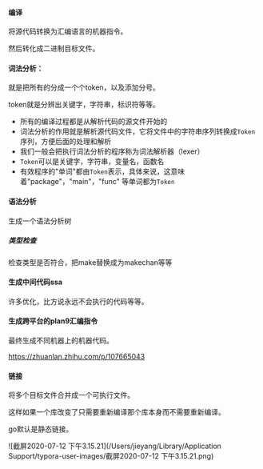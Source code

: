 ####  编译

将源代码转换为汇编语言的机器指令。

然后转化成二进制目标文件。

#### 词法分析：

就是把所有的分成一个个token，以及添加分号。

token就是分辨出关键字，字符串，标识符等等。

- 所有的编译过程都是从解析代码的源文件开始的
- 词法分析的作用就是解析源代码文件，它将文件中的字符串序列转换成`Token`序列，方便后面的处理和解析
- 我们一般会把执行词法分析的程序称为词法解析器（lexer）
- `Token`可以是关键字，字符串，变量名，函数名
- 有效程序的"单词"都由`Token`表示，具体来说，这意味着"package"，"main"，"func" 等单词都为`Token`

#### 语法分析

生成一个语法分析树

##### 类型检查

检查类型是否符合，把make替换成为makechan等等

#### 生成中间代码ssa

许多优化，比方说永远不会执行的代码等等。

#### 生成跨平台的plan9汇编指令

最终生成不同机器上的机器代码。

https://zhuanlan.zhihu.com/p/107665043

#### 链接

将多个目标文件合并成一个可执行文件。

这样如果一个库改变了只需要重新编译那个库本身而不需要重新编译。

go默认是静态链接。

![截屏2020-07-12 下午3.15.21](/Users/jieyang/Library/Application Support/typora-user-images/截屏2020-07-12 下午3.15.21.png)